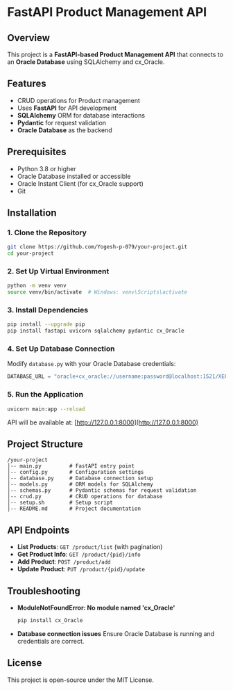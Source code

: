 # FastAPI Product Management API

## Overview
This project is a **FastAPI-based Product Management API** that connects to an **Oracle Database** using SQLAlchemy and cx_Oracle.

## Features
- CRUD operations for Product management
- Uses **FastAPI** for API development
- **SQLAlchemy** ORM for database interactions
- **Pydantic** for request validation
- **Oracle Database** as the backend

## Prerequisites
- Python 3.8 or higher
- Oracle Database installed or accessible
- Oracle Instant Client (for cx_Oracle support)
- Git

## Installation

### 1. Clone the Repository
```bash
git clone https://github.com/Yogesh-p-079/your-project.git
cd your-project
```

### 2. Set Up Virtual Environment
```bash
python -m venv venv
source venv/bin/activate  # Windows: venv\Scripts\activate
```

### 3. Install Dependencies
```bash
pip install --upgrade pip
pip install fastapi uvicorn sqlalchemy pydantic cx_Oracle
```

### 4. Set Up Database Connection
Modify `database.py` with your Oracle Database credentials:
```python
DATABASE_URL = "oracle+cx_oracle://username:password@localhost:1521/XEPDB1"
```

### 5. Run the Application
```bash
uvicorn main:app --reload
```
API will be available at: [http://127.0.0.1:8000](http://127.0.0.1:8000)

## Project Structure
```
/your-project
│-- main.py         # FastAPI entry point
│-- config.py       # Configuration settings
│-- database.py     # Database connection setup
│-- models.py       # ORM models for SQLAlchemy
│-- schemas.py      # Pydantic schemas for request validation
│-- crud.py         # CRUD operations for database
│-- setup.sh        # Setup script
│-- README.md       # Project documentation
```

## API Endpoints
- **List Products**: `GET /product/list` (with pagination)
- **Get Product Info**: `GET /product/{pid}/info`
- **Add Product**: `POST /product/add`
- **Update Product**: `PUT /product/{pid}/update`

## Troubleshooting
- **ModuleNotFoundError: No module named 'cx_Oracle'**
  ```bash
  pip install cx_Oracle
  ```
- **Database connection issues**
  Ensure Oracle Database is running and credentials are correct.

## License
This project is open-source under the MIT License.
